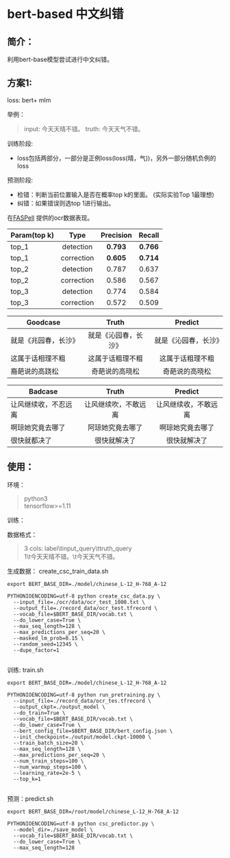 # bert-based 中文纠错


## 简介：
利用bert-base模型尝试进行中文纠错。
   
## 方案1:

loss: bert+ mlm

举例：
>input: 今天天晴不错。
>truth:  今天天气不错。		

训练阶段:	

* loss包括两部分，一部分是正例loss(loss(晴，气))，另外一部分随机负例的loss</br>

预测阶段:</br>

* 检错：判断当前位置输入是否在概率top k的里面。 (实际实验Top 1最理想)
* 纠错：如果错误则选top 1进行输出。 

在[FASPell](https://github.com/iqiyi/FASPell) 提供的ocr数据表现。

Param(top k)|Type |Precision |Recall
----------------------- | :------: | :----------: | :------:
top_1 |detection | **0.793** | **0.766**
top_1|correction| **0.605**|**0.714**
top_2|detection | 0.787 | 0.637
top_2|correction| 0.586|0.567
top_3 |detection | 0.774| 0.584
top_3|correction| 0.572|0.509


Goodcase|Truth |Predict
----------------------- | :------: | :----------: 
就是《兆园春，长沙》|就是《沁园春，长沙》 | 就是《沁园春，长沙》| 
这属于话相理不粗    | 这属于话粗理不粗         | 这属于话粗理不粗
裔葩说的高跷松    | 奇葩说的高晓松         | 奇葩说的高晓松 


Badcase |Truth |Predict
----------------------- | :------: | :----------: 
让风继续收，不忍远离|让风继续吹，不敢远离 | 让风继续收，不敢远离| 
啊琼她究竟去哪了    | 阿琼她究竟去哪了         | 啊琼她究竟去哪了
很快就都决了    | 很快就解决了         | 很快就解决了



## 使用：
环境：
>python3 </br>
>tensorflow>=1.11

训练：

数据格式：
>3 cols: label\tinput_query\ttruth_query</br>
1\t今天天晴不错。\t今天天气不错。
			
生成数据：
			create_csc_train_data.sh
			
```shell
export BERT_BASE_DIR=./model/chinese_L-12_H-768_A-12

PYTHONIOENCODING=utf-8 python create_csc_data.py \
  --input_file=./ocr/data/ocr_test_1000.txt \
  --output_file=./record_data/ocr_test.tfrecord \
  --vocab_file=$BERT_BASE_DIR/vocab.txt \
  --do_lower_case=True \
  --max_seq_length=128 \
  --max_predictions_per_seq=20 \
  --masked_lm_prob=0.15 \
  --random_seed=12345 \
  --dupe_factor=1
  
```

训练:
train.sh

```shell
export BERT_BASE_DIR=./model/chinese_L-12_H-768_A-12

PYTHONIOENCODING=utf-8 python run_pretraining.py \
  --input_file=./record_data/ocr_tes.tfrecord \
  --output_ckpt=./output_model \
  --do_train=True \
  --vocab_file=$BERT_BASE_DIR/vocab.txt \
  --do_lower_case=True \
  --bert_config_file=$BERT_BASE_DIR/bert_config.json \
  --init_checkpoint=./output/model.ckpt-10000 \
  --train_batch_size=20 \
  --max_seq_length=128 \
  --max_predictions_per_seq=20 \
  --num_train_steps=100 \
  --num_warmup_steps=100 \
  --learning_rate=2e-5 \
  --top_k=1
		
```
预测：predict.sh

```shell
export BERT_BASE_DIR=/root/model/chinese_L-12_H-768_A-12

PYTHONIOENCODING=utf-8 python csc_predictor.py \
  --model_dir=./save_model \
  --vocab_file=$BERT_BASE_DIR/vocab.txt \
  --do_lower_case=True \
  --max_seq_length=128
		 
```